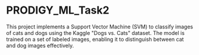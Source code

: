 # PRODIGY_ML_Task2
This project implements a Support Vector Machine (SVM) to classify images of cats and dogs using the Kaggle "Dogs vs. Cats" dataset. The model is trained on a set of labeled images, enabling it to distinguish between cat and dog images effectively.
